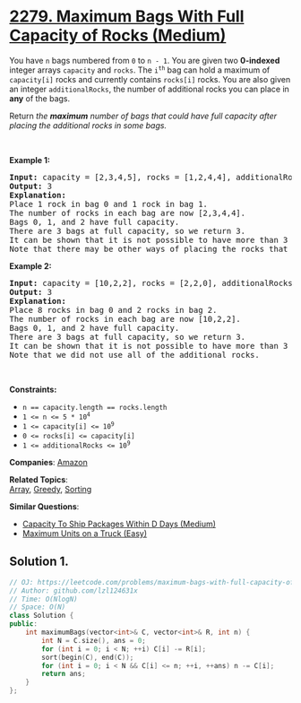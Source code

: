 # [2279. Maximum Bags With Full Capacity of Rocks (Medium)](https://leetcode.com/problems/maximum-bags-with-full-capacity-of-rocks)

<p>You have <code>n</code> bags numbered from <code>0</code> to <code>n - 1</code>. You are given two <strong>0-indexed</strong> integer arrays <code>capacity</code> and <code>rocks</code>. The <code>i<sup>th</sup></code> bag can hold a maximum of <code>capacity[i]</code> rocks and currently contains <code>rocks[i]</code> rocks. You are also given an integer <code>additionalRocks</code>, the number of additional rocks you can place in <strong>any</strong> of the bags.</p>
<p>Return<em> the <strong>maximum</strong> number of bags that could have full capacity after placing the additional rocks in some bags.</em></p>
<p>&nbsp;</p>
<p><strong class="example">Example 1:</strong></p>
<pre><strong>Input:</strong> capacity = [2,3,4,5], rocks = [1,2,4,4], additionalRocks = 2
<strong>Output:</strong> 3
<strong>Explanation:</strong>
Place 1 rock in bag 0 and 1 rock in bag 1.
The number of rocks in each bag are now [2,3,4,4].
Bags 0, 1, and 2 have full capacity.
There are 3 bags at full capacity, so we return 3.
It can be shown that it is not possible to have more than 3 bags at full capacity.
Note that there may be other ways of placing the rocks that result in an answer of 3.
</pre>
<p><strong class="example">Example 2:</strong></p>
<pre><strong>Input:</strong> capacity = [10,2,2], rocks = [2,2,0], additionalRocks = 100
<strong>Output:</strong> 3
<strong>Explanation:</strong>
Place 8 rocks in bag 0 and 2 rocks in bag 2.
The number of rocks in each bag are now [10,2,2].
Bags 0, 1, and 2 have full capacity.
There are 3 bags at full capacity, so we return 3.
It can be shown that it is not possible to have more than 3 bags at full capacity.
Note that we did not use all of the additional rocks.
</pre>
<p>&nbsp;</p>
<p><strong>Constraints:</strong></p>
<ul>
	<li><code>n == capacity.length == rocks.length</code></li>
	<li><code>1 &lt;= n &lt;= 5 * 10<sup>4</sup></code></li>
	<li><code>1 &lt;= capacity[i] &lt;= 10<sup>9</sup></code></li>
	<li><code>0 &lt;= rocks[i] &lt;= capacity[i]</code></li>
	<li><code>1 &lt;= additionalRocks &lt;= 10<sup>9</sup></code></li>
</ul>

**Companies**:
[Amazon](https://leetcode.com/company/amazon)

**Related Topics**:  
[Array](https://leetcode.com/tag/array/), [Greedy](https://leetcode.com/tag/greedy/), [Sorting](https://leetcode.com/tag/sorting/)

**Similar Questions**:
* [Capacity To Ship Packages Within D Days (Medium)](https://leetcode.com/problems/capacity-to-ship-packages-within-d-days/)
* [Maximum Units on a Truck (Easy)](https://leetcode.com/problems/maximum-units-on-a-truck/)

## Solution 1.

```cpp
// OJ: https://leetcode.com/problems/maximum-bags-with-full-capacity-of-rocks
// Author: github.com/lzl124631x
// Time: O(NlogN)
// Space: O(N)
class Solution {
public:
    int maximumBags(vector<int>& C, vector<int>& R, int n) {
        int N = C.size(), ans = 0;
        for (int i = 0; i < N; ++i) C[i] -= R[i];
        sort(begin(C), end(C));
        for (int i = 0; i < N && C[i] <= n; ++i, ++ans) n -= C[i];
        return ans;
    }
};
```